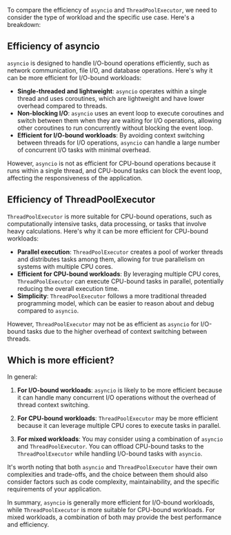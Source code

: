 To compare the efficiency of `asyncio` and `ThreadPoolExecutor`, we need to consider the type of workload and the specific use case. Here's a breakdown:

## Efficiency of asyncio

`asyncio` is designed to handle I/O-bound operations efficiently, such as network communication, file I/O, and database operations. Here's why it can be more efficient for I/O-bound workloads:

- **Single-threaded and lightweight**: `asyncio` operates within a single thread and uses coroutines, which are lightweight and have lower overhead compared to threads.
- **Non-blocking I/O**: `asyncio` uses an event loop to execute coroutines and switch between them when they are waiting for I/O operations, allowing other coroutines to run concurrently without blocking the event loop.
- **Efficient for I/O-bound workloads**: By avoiding context switching between threads for I/O operations, `asyncio` can handle a large number of concurrent I/O tasks with minimal overhead.

However, `asyncio` is not as efficient for CPU-bound operations because it runs within a single thread, and CPU-bound tasks can block the event loop, affecting the responsiveness of the application.

## Efficiency of ThreadPoolExecutor

`ThreadPoolExecutor` is more suitable for CPU-bound operations, such as computationally intensive tasks, data processing, or tasks that involve heavy calculations. Here's why it can be more efficient for CPU-bound workloads:

- **Parallel execution**: `ThreadPoolExecutor` creates a pool of worker threads and distributes tasks among them, allowing for true parallelism on systems with multiple CPU cores.
- **Efficient for CPU-bound workloads**: By leveraging multiple CPU cores, `ThreadPoolExecutor` can execute CPU-bound tasks in parallel, potentially reducing the overall execution time.
- **Simplicity**: `ThreadPoolExecutor` follows a more traditional threaded programming model, which can be easier to reason about and debug compared to `asyncio`.

However, `ThreadPoolExecutor` may not be as efficient as `asyncio` for I/O-bound tasks due to the higher overhead of context switching between threads.

## Which is more efficient?

In general:

1. **For I/O-bound workloads**: `asyncio` is likely to be more efficient because it can handle many concurrent I/O operations without the overhead of thread context switching.

2. **For CPU-bound workloads**: `ThreadPoolExecutor` may be more efficient because it can leverage multiple CPU cores to execute tasks in parallel.

3. **For mixed workloads**: You may consider using a combination of `asyncio` and `ThreadPoolExecutor`. You can offload CPU-bound tasks to the `ThreadPoolExecutor` while handling I/O-bound tasks with `asyncio`.

It's worth noting that both `asyncio` and `ThreadPoolExecutor` have their own complexities and trade-offs, and the choice between them should also consider factors such as code complexity, maintainability, and the specific requirements of your application.

In summary, `asyncio` is generally more efficient for I/O-bound workloads, while `ThreadPoolExecutor` is more suitable for CPU-bound workloads. For mixed workloads, a combination of both may provide the best performance and efficiency.